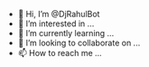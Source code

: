 - 👋 Hi, I’m @DjRahulBot
- 👀 I’m interested in ...
- 🌱 I’m currently learning ...
- 💞️ I’m looking to collaborate on ...
- 📫 How to reach me ...

<!---
DjRahulBot/DjRahulBot is a ✨ special ✨ repository because its `README.md` (this file) appears on your GitHub profile.
You can click the Preview link to take a look at your changes.
--->

